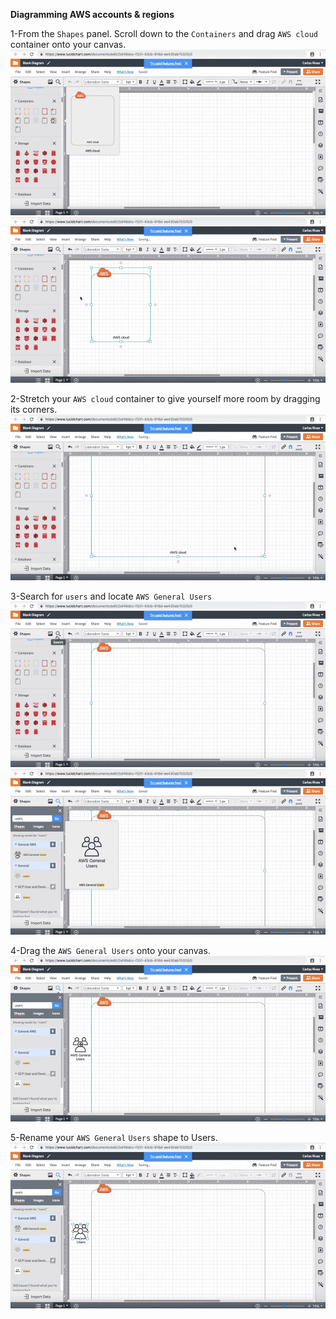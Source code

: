 **Diagramming AWS accounts & regions**  

1-From the `Shapes` panel. Scroll down to the `Containers` and drag `AWS cloud` container onto your canvas.
![9](./image/9.jpg) 
![10](./image/10.jpg) 


2-Stretch your `AWS cloud` container to give yourself more room by dragging its corners.
![11](./image/11.jpg)  


3-Search for `users` and locate `AWS General Users`
![12](./image/12.jpg)
![13](./image/13.jpg)  


4-Drag the `AWS General Users` onto your canvas.
![14](./image/14.jpg)  


5-Rename your `AWS General` `Users` shape to Users.
![15](./image/15.jpg)
